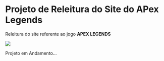 <h1>Projeto de Releitura do Site do APex Legends <img url="https://static.wikia.nocookie.net/apexlegends_gamepedia_en/images/b/be/Season_11.svg/revision/latest?cb=20211018163637"></h1>

<p>Releitura do site referente ao jogo <strong>APEX LEGENDS</strong></p>
<p><a href="https://dgzinhony.github.io/Apex-Legends-Releitura/" target="_blank"><img src="https://img.shields.io/badge/Apex%20Legend-Site-red" target="_blank"></a></p>
 
 <p>Projeto em Andamento...</p>
